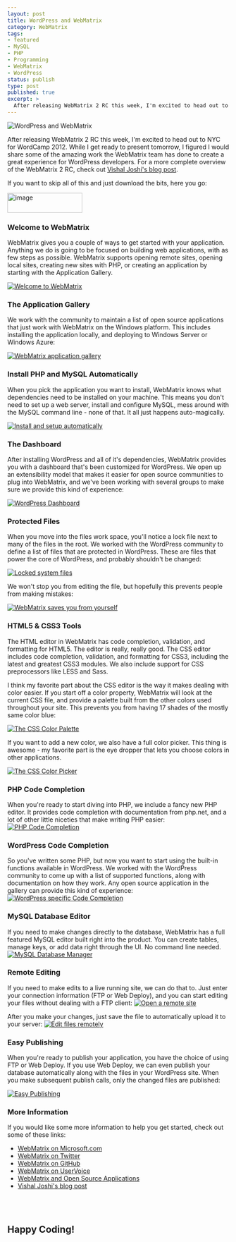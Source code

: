 ```yaml
---
layout: post
title: WordPress and WebMatrix
category: WebMatrix
tags:
- featured
- MySQL
- PHP
- Programming
- WebMatrix
- WordPress
status: publish
type: post
published: true
excerpt: >
  After releasing WebMatrix 2 RC this week, I'm excited to head out to NYC for WordCamp 2012.  While I get ready to present tomorrow,  I figured I would share some of the amazing work the WebMatrix team has done to create a great experience for WordPress developers.
---
```


<img src="/images/2012/06/wp_title_header.png" alt="WordPress and WebMatrix"  />

After releasing WebMatrix 2 RC this week, I'm excited to head out to NYC for WordCamp 2012.  While I get ready to present tomorrow,  I figured I would share some of the amazing work the WebMatrix team has done to create a great experience for WordPress developers.  For a more complete overview of the WebMatrix 2 RC, check out <a href="http://vishaljoshi.blogspot.com/2012/06/announcing-webmatrix-2-rc.html" target="_blank">Vishal Joshi's blog post</a>.

If you want to skip all of this and just download the bits, here you go:
<p><a href="http://bit.ly/L77V6w" target="_blank"><img style="display: inline" title="image" alt="image" src="http://lh5.ggpht.com/-lm1GuUL20p8/T9HReoCZk7I/AAAAAAAABU4/uO7oVvNCGPQ/image%25255B4%25255D.png?imgmax=800" width="170" height="45"></a></p>

### Welcome to WebMatrix

WebMatrix gives you a couple of ways to get started with your application.  Anything we do is going to be focused on building web applications, with as few steps as possible.  WebMatrix supports opening remote sites, opening local sites, creating new sites with PHP, or creating an application by starting with the Application Gallery.

<a href="/images/2012/06/wp_start_screen.png">
<img src="/images/2012/06/wp_start_screen.png" alt="Welcome to WebMatrix" />
</a>

### The Application Gallery

We work with the community to maintain a list of open source applications that just work with WebMatrix on the Windows platform.  This includes installing the application locally, and deploying to Windows Server or Windows Azure:

<a href="/images/2012/06/wp_app_gallery.png">
<img src="/images/2012/06/wp_app_gallery.png" alt="WebMatrix application gallery" />
</a>

### Install PHP and MySQL Automatically
When you pick the application you want to install, WebMatrix knows what dependencies need to be installed on your machine.  This means you don't need to set up a web server, install and configure MySQL, mess around with the MySQL command line - none of that.  It all just happens auto-magically.

<a href="/images/2012/06/wp_dependencies.png">
<img src="/images/2012/06/wp_dependencies.png" alt="Install and setup automatically" />
</a>

### The Dashboard
After installing WordPress and all of it's dependencies, WebMatrix provides you with a dashboard that's been customized for WordPress.  We open up an extensibility model that makes it easier for open source communities to plug into WebMatrix, and we've been working with several groups to make sure we provide this kind of experience:

<a href="/images/2012/06/wp_dashboard.png">
<img src="/images/2012/06/wp_dashboard_clipped.png" alt="WordPress Dashboard" />
</a>

### Protected Files
When you move into the files work space, you'll notice a lock file next to many of the files in the root.  We worked with the WordPress community to define a list of files that are protected in WordPress.  These are files that power the core of WordPress, and probably shouldn't be changed:

<a href="/images/2012/06/wp_locked_files.png">
<img src="/images/2012/06/wp_locked_files.png" alt="Locked system files" />
</a>

We won't stop you from editing the file, but hopefully this prevents people from making mistakes:

<a href="/images/2012/06/wp_lock_warning.png">
<img src="/images/2012/06/wp_lock_warning.png" alt="WebMatrix saves you from yourself"  />
</a>

### HTML5 & CSS3 Tools
The HTML editor in WebMatrix has code completion, validation, and formatting for HTML5.  The editor is really, really good.  The CSS editor includes code completion, validation, and formatting for CSS3, including the latest and greatest CSS3 modules.  We also include support for CSS preprocessors like LESS and Sass.

I think my favorite part about the CSS editor is the way it makes dealing with color easier.  If you start off a color property, WebMatrix will look at the current CSS file, and provide a palette built from the other colors used throughout your site.  This prevents you from having 17 shades of the mostly same color blue:

<a href="/images/2012/06/wp_color_pallette.png">
<img src="/images/2012/06/wp_color_pallette.png" alt="The CSS Color Palette"  />
</a>

If you want to add a new color, we also have a full color picker.  This thing is awesome - my favorite part is the eye dropper that lets you choose colors in other applications.

<a href="/images/2012/06/wp_color_picker.png">
<img src="/images/2012/06/wp_color_picker.png" alt="The CSS Color Picker" />
</a>

### PHP Code Completion

When you're ready to start diving into PHP, we include a fancy new PHP editor.  It provides code completion with documentation from php.net, and a lot of other little niceties that make writing PHP easier:
<a href="/images/2012/06/wp_php_intellisense.png">
<img src="/images/2012/06/wp_php_intellisense.png" alt="PHP Code Completion" />
</a>


### WordPress Code Completion
So you've written some PHP, but now you want to start using the built-in functions available in WordPress.  We worked with the WordPress community to come up with a list of supported functions, along with documentation on how they work.  Any open source application in the gallery can provide this kind of experience:
<a href="/images/2012/06/wp_intellisense.png">
<img src="/images/2012/06/wp_intellisense.png" alt="WordPress specific Code Completion" />
</a>

### MySQL Database Editor
If you need to make changes directly to the database, WebMatrix has a full featured MySQL editor built right into the product.  You can create tables, manage keys, or add data right through the UI.  No command line needed.
<a href="/images/2012/06/wp_mysql.png">
<img src="/images/2012/06/wp_mysql.png" alt="MySQL Database Manager" />
</a>

### Remote Editing
If you need to make edits to a live running site, we can do that to.  Just enter your connection information (FTP or Web Deploy), and you can start editing your files without dealing with a FTP client:
<a href="/images/2012/06/wp_start_remote.png">
<img src="/images/2012/06/wp_start_remote.png" alt="Open a remote site"  />
</a>

After you make your changes, just save the file to automatically upload it to your server:
<a href="/images/2012/06/wp_remote_code.png">
<img src="/images/2012/06/wp_remote_code.png" alt="Edit files remotely" />
</a>


### Easy Publishing
When you're ready to publish your application, you have the choice of using FTP or Web Deploy.  If you use Web Deploy, we can even publish your database automatically along with the files in your WordPress site.  When you make subsequent publish calls, only the changed files are published:

<a href="/images/2012/06/wp_publish.png">
<img src="/images/2012/06/wp_publish.png" alt="Easy Publishing" />
</a>


### More Information
If you would like some more information to help you get started, check out some of these links:

<ul>
<li><a href="http://bit.ly/LG7gs8" target="_blank">WebMatrix on Microsoft.com</a></li>
<li><a href="https://twitter.com/#!/webmatrix" target="_blank">WebMatrix on Twitter</a></li>
<li><a href="https://github.com/MicrosoftWebMatrix" target="_blank">WebMatrix on GitHub</a></li>
<li><a href="http://webmatrix.uservoice.com" target="_blank">WebMatrix on UserVoice</a></li>
<li><a href="http://www.microsoft.com/Web/webmatrix/optimize.aspx" target="_blank">WebMatrix and Open Source Applications</a></li>
<li><a href="http://vishaljoshi.blogspot.com/2012/06/announcing-webmatrix-2-rc.html" target="_blank">Vishal Joshi's blog post</a></li>
</ul>
<br />
<br />
<h2>Happy Coding!</h2>
